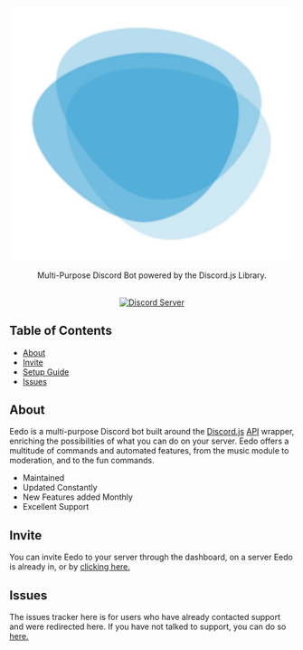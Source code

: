 <div align="center">
  <br />
  <p>
    <a href="https://eedo.app"><img src="https://raw.githubusercontent.com/Eedo/Eedo/master/eedo_logo.png" width="546" alt="Eedo" /></a>
  </p>
  Multi-Purpose Discord Bot powered by the Discord.js Library.
  <br />
  <br />
  <p>
    <a href="https://discord.gg/m4CWkTp"><img src="https://discordapp.com/api/guilds/449718669480558593/embed.png" alt="Discord Server" /></a>
  </p>
</div>

## Table of Contents

- [About](#about)
- [Invite](#invite)
- [Setup Guide](https://github.com/Eedo/Eedo/blob/master/SETUP.md)
- [Issues](#issues)

## About

Eedo is a multi-purpose Discord bot built around the [Discord.js](https://github.com/discordjs/discord.js) [API](https://discordapp.com/developers/docs/intro) wrapper, enriching the possibilities of what you can do on your server. Eedo offers a multitude of commands and automated features, from the music module to moderation, and to the fun commands.

- Maintained
- Updated Constantly
- New Features added Monthly
- Excellent Support

## Invite

You can invite Eedo to your server through the dashboard, on a server Eedo is already in, or by [clicking here.](https://discordapp.com/api/oauth2/authorize?client_id=449706234363510794&permissions=470281463&scope=bot)

## Issues

The issues tracker here is for users who have already contacted support and were redirected here. If you have not talked to support, you can do so [here.](https://discord.gg/m4CWkTp)

